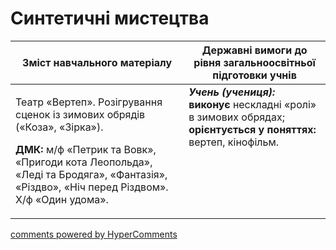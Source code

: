 <div id="hypercomments_widget" class="js-hypercomments-widget invisible"></div>

Синтетичні мистецтва
=============================================

<table>
<thead>
  <tr>
    <th width="55%" align="center">Зміст навчального матеріалу</th>
    <th width="45%" align="center">Державні вимоги до рівня загальноосвітньої підготовки учнів</th>
  </tr>
</thead>
<tbody>
  <tr>
    <td width="55%" style="vertical-align:top !important;">
<p>Театр «Вертеп». Розігрування сценок із зимових обрядів («Коза», «Зірка»).</p>
<p><b>ДМК:</b> м/ф «Петрик та Вовк», «Пригоди кота Леопольда», «Леді та Бродяга», «Фантазія», «Різдво», «Ніч перед Різдвом». Х/ф «Один удома».</p>  
	</td>
<td width="45%" style="vertical-align:top !important;"><b><i>Учень (учениця):</i></b><br>
<b>виконує</b> нескладні «ролі» в зимових обрядах;<br>
<b>орієнтується у поняттях:</b> вертеп, кінофільм.<br>
</td>
	</tr>
</tbody>
</table>

<div class="js-hypercomments-container">
<a href="http://hypercomments.com" class="hc-link" title="comments widget">comments powered by HyperComments</a>
</div>